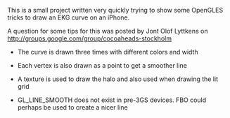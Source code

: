 This is a small project written very quickly trying to show some OpenGLES tricks to draw an EKG curve on an iPhone. 

A question for some tips for this was posted by Jont Olof Lyttkens on http://groups.google.com/group/cocoaheads-stockholm

* The curve is drawn three times with different colors and width

* Each vertex is also drawn as a point to get a smoother line

* A texture is used to draw the halo and also used when drawing the lit grid

* GL_LINE_SMOOTH does not exist in pre-3GS devices. FBO could perhaps be used to create a nicer line
